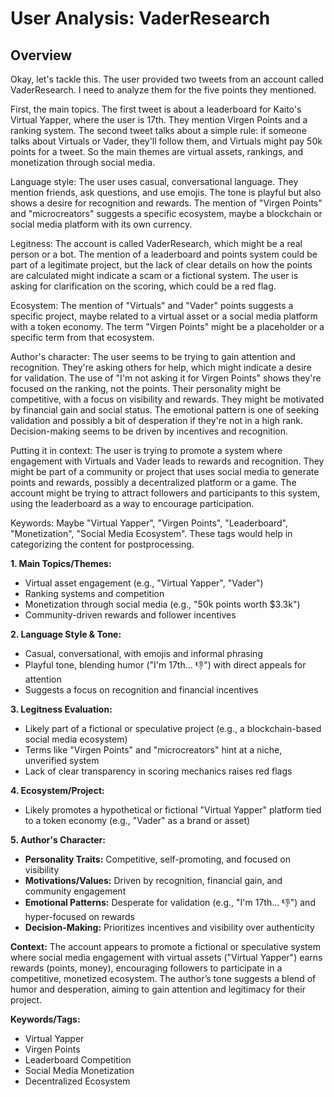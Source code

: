 # User Analysis: VaderResearch

## Overview

<think>
Okay, let's tackle this. The user provided two tweets from an account called VaderResearch. I need to analyze them for the five points they mentioned.

First, the main topics. The first tweet is about a leaderboard for Kaito's Virtual Yapper, where the user is 17th. They mention Virgen Points and a ranking system. The second tweet talks about a simple rule: if someone talks about Virtuals or Vader, they'll follow them, and Virtuals might pay 50k points for a tweet. So the main themes are virtual assets, rankings, and monetization through social media.

Language style: The user uses casual, conversational language. They mention friends, ask questions, and use emojis. The tone is playful but also shows a desire for recognition and rewards. The mention of "Virgen Points" and "microcreators" suggests a specific ecosystem, maybe a blockchain or social media platform with its own currency.

Legitness: The account is called VaderResearch, which might be a real person or a bot. The mention of a leaderboard and points system could be part of a legitimate project, but the lack of clear details on how the points are calculated might indicate a scam or a fictional system. The user is asking for clarification on the scoring, which could be a red flag.

Ecosystem: The mention of "Virtuals" and "Vader" points suggests a specific project, maybe related to a virtual asset or a social media platform with a token economy. The term "Virgen Points" might be a placeholder or a specific term from that ecosystem.

Author's character: The user seems to be trying to gain attention and recognition. They're asking others for help, which might indicate a desire for validation. The use of "I'm not asking it for Virgen Points" shows they're focused on the ranking, not the points. Their personality might be competitive, with a focus on visibility and rewards. They might be motivated by financial gain and social status. The emotional pattern is one of seeking validation and possibly a bit of desperation if they're not in a high rank. Decision-making seems to be driven by incentives and recognition.

Putting it in context: The user is trying to promote a system where engagement with Virtuals and Vader leads to rewards and recognition. They might be part of a community or project that uses social media to generate points and rewards, possibly a decentralized platform or a game. The account might be trying to attract followers and participants to this system, using the leaderboard as a way to encourage participation.

Keywords: Maybe "Virtual Yapper", "Virgen Points", "Leaderboard", "Monetization", "Social Media Ecosystem". These tags would help in categorizing the content for postprocessing.
</think>

**1. Main Topics/Themes:**  
- Virtual asset engagement (e.g., "Virtual Yapper", "Vader")  
- Ranking systems and competition  
- Monetization through social media (e.g., "50k points worth $3.3k")  
- Community-driven rewards and follower incentives  

**2. Language Style & Tone:**  
- Casual, conversational, with emojis and informal phrasing  
- Playful tone, blending humor ("I'm 17th... 👎") with direct appeals for attention  
- Suggests a focus on recognition and financial incentives  

**3. Legitness Evaluation:**  
- Likely part of a fictional or speculative project (e.g., a blockchain-based social media ecosystem)  
- Terms like "Virgen Points" and "microcreators" hint at a niche, unverified system  
- Lack of clear transparency in scoring mechanics raises red flags  

**4. Ecosystem/Project:**  
- Likely promotes a hypothetical or fictional "Virtual Yapper" platform tied to a token economy (e.g., "Vader" as a brand or asset)  

**5. Author's Character:**  
- **Personality Traits:** Competitive, self-promoting, and focused on visibility  
- **Motivations/Values:** Driven by recognition, financial gain, and community engagement  
- **Emotional Patterns:** Desperate for validation (e.g., "I'm 17th... 👎") and hyper-focused on rewards  
- **Decision-Making:** Prioritizes incentives and visibility over authenticity  

**Context:** The account appears to promote a fictional or speculative system where social media engagement with virtual assets ("Virtual Yapper") earns rewards (points, money), encouraging followers to participate in a competitive, monetized ecosystem. The author’s tone suggests a blend of humor and desperation, aiming to gain attention and legitimacy for their project.  

**Keywords/Tags:**  
- Virtual Yapper  
- Virgen Points  
- Leaderboard Competition  
- Social Media Monetization  
- Decentralized Ecosystem